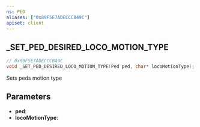 ```yaml
---
ns: PED
aliases: ["0x89F5E7ADECCCB49C"]
apiset: client
---
```

## _SET_PED_DESIRED_LOCO_MOTION_TYPE

```c
// 0x89F5E7ADECCCB49C
void _SET_PED_DESIRED_LOCO_MOTION_TYPE(Ped ped, char* locoMotionType);
```

Sets peds motion type

## Parameters
* **ped**:
* **locoMotionType**: